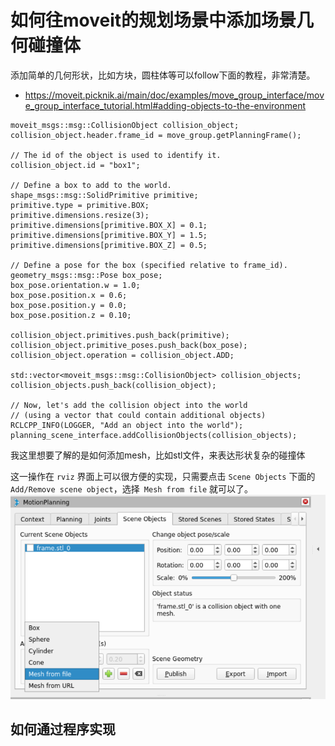 # 如何往moveit的规划场景中添加场景几何碰撞体

添加简单的几何形状，比如方块，圆柱体等可以follow下面的教程，非常清楚。
- https://moveit.picknik.ai/main/doc/examples/move_group_interface/move_group_interface_tutorial.html#adding-objects-to-the-environment

```cpp{.line-numbers}
moveit_msgs::msg::CollisionObject collision_object;
collision_object.header.frame_id = move_group.getPlanningFrame();

// The id of the object is used to identify it.
collision_object.id = "box1";

// Define a box to add to the world.
shape_msgs::msg::SolidPrimitive primitive;
primitive.type = primitive.BOX;
primitive.dimensions.resize(3);
primitive.dimensions[primitive.BOX_X] = 0.1;
primitive.dimensions[primitive.BOX_Y] = 1.5;
primitive.dimensions[primitive.BOX_Z] = 0.5;

// Define a pose for the box (specified relative to frame_id).
geometry_msgs::msg::Pose box_pose;
box_pose.orientation.w = 1.0;
box_pose.position.x = 0.6;
box_pose.position.y = 0.0;
box_pose.position.z = 0.10;

collision_object.primitives.push_back(primitive);
collision_object.primitive_poses.push_back(box_pose);
collision_object.operation = collision_object.ADD;

std::vector<moveit_msgs::msg::CollisionObject> collision_objects;
collision_objects.push_back(collision_object);

// Now, let's add the collision object into the world
// (using a vector that could contain additional objects)
RCLCPP_INFO(LOGGER, "Add an object into the world");
planning_scene_interface.addCollisionObjects(collision_objects);
```

我这里想要了解的是如何添加mesh，比如stl文件，来表达形状复杂的碰撞体

这一操作在 `rviz` 界面上可以很方便的实现，只需要点击 `Scene Objects` 下面的 `Add/Remove scene object`，选择` Mesh from file` 就可以了。
![alt text](images/mesh_from_file.png)

## 如何通过程序实现
